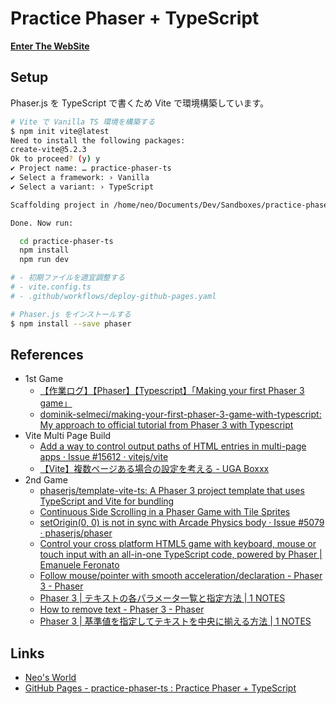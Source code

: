 # Practice Phaser + TypeScript

__[Enter The WebSite](https://neos21.github.io/practice-phaser-ts/)__


## Setup

Phaser.js を TypeScript で書くため Vite で環境構築しています。

```bash
# Vite で Vanilla TS 環境を構築する
$ npm init vite@latest
Need to install the following packages:
create-vite@5.2.3
Ok to proceed? (y) y
✔ Project name: … practice-phaser-ts
✔ Select a framework: › Vanilla
✔ Select a variant: › TypeScript

Scaffolding project in /home/neo/Documents/Dev/Sandboxes/practice-phaser-ts...

Done. Now run:

  cd practice-phaser-ts
  npm install
  npm run dev

# - 初期ファイルを適宜調整する
# - vite.config.ts
# - .github/workflows/deploy-github-pages.yaml

# Phaser.js をインストールする
$ npm install --save phaser
```


## References

- 1st Game
  - [【作業ログ】【Phaser】【Typescript】「Making your first Phaser 3 game」](https://zenn.dev/oneichan/scraps/b1cea52cc7f95e)
  - [dominik-selmeci/making-your-first-phaser-3-game-with-typescript: My approach to official tutorial from Phaser 3 with Typescript](https://github.com/dominik-selmeci/making-your-first-phaser-3-game-with-typescript)
- Vite Multi Page Build
  - [Add a way to control output paths of HTML entries in multi-page apps · Issue #15612 · vitejs/vite](https://github.com/vitejs/vite/issues/15612)
  - [【Vite】複数ページある場合の設定を考える - UGA Boxxx](https://uga-box.hatenablog.com/entry/2022/05/03/000000)
- 2nd Game
  - [phaserjs/template-vite-ts: A Phaser 3 project template that uses TypeScript and Vite for bundling](https://github.com/phaserjs/template-vite-ts)
  - [Continuous Side Scrolling in a Phaser Game with Tile Sprites](https://www.thepolyglotdeveloper.com/2020/08/continuous-side-scrolling-phaser-game-tile-sprites/)
  - [setOrigin(0, 0) is not in sync with Arcade Physics body · Issue #5079 · phaserjs/phaser](https://github.com/phaserjs/phaser/issues/5079#issuecomment-613483608)
  - [Control your cross platform HTML5 game with keyboard, mouse or touch input with an all-in-one TypeScript code, powered by Phaser | Emanuele Feronato](https://www.emanueleferonato.com/2021/10/03/control-your-cross-platform-html5-game-with-keyboard-mouse-or-touch-input-with-an-all-in-one-typescript-code-powered-by-phaser/)
  - [Follow mouse/pointer with smooth acceleration/declaration - Phaser 3 - Phaser](https://phaser.discourse.group/t/follow-mouse-pointer-with-smooth-acceleration-declaration/4153/3)
  - [Phaser 3 | テキストの各パラメータ一覧と指定方法 | 1 NOTES](https://1-notes.com/add-text-set-parameter/)
  - [How to remove text - Phaser 3 - Phaser](https://phaser.discourse.group/t/how-to-remove-text/742)
  - [Phaser 3 | 基準値を指定してテキストを中央に揃える方法 | 1 NOTES](https://1-notes.com/add-text-set-align-to-center/)


## Links

- [Neo's World](https://neos21.net/)
- [GitHub Pages - practice-phaser-ts : Practice Phaser + TypeScript](https://neos21.github.io/practice-phaser-ts)
